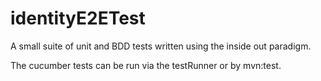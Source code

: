 # identityE2ETest

A small suite of unit and BDD tests written using the inside out paradigm.

The cucumber tests can be run via the testRunner or by mvn:test.

